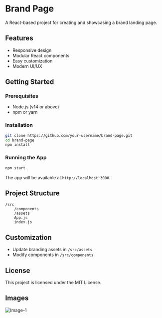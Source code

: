 # Brand Page

A React-based project for creating and showcasing a brand landing page.

## Features

- Responsive design
- Modular React components
- Easy customization
- Modern UI/UX

## Getting Started

### Prerequisites

- Node.js (v14 or above)
- npm or yarn

### Installation

```bash
git clone https://github.com/your-username/brand-page.git
cd brand-page
npm install
```

### Running the App

```bash
npm start
```

The app will be available at `http://localhost:3000`.

## Project Structure

```
/src
    /components
    /assets
    App.js
    index.js
```

## Customization

- Update branding assets in `/src/assets`
- Modify components in `/src/components`

## License

This project is licensed under the MIT License.

## Images 

![Image-1 ](https://github.com/user-attachments/assets/583a3c56-e0a5-48dd-a998-3c87f06a5098)
